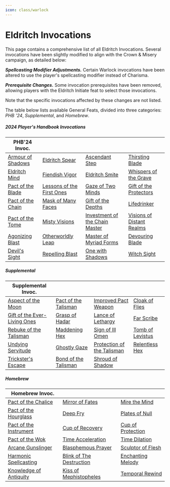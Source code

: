 ```yaml
---
icon: class/warlock
---
```


# Eldritch Invocations

This page contains a comprehensive list of all Eldritch Invocations. Several invocations have been slightly modified to align with the Crown & Misery campaign, as detailed below:

***Spellcasting Modifier Adjustments.*** Certain Warlock invocations have been altered to use the player's spellcasting modifier instead of Charisma.

***Prerequisite Changes.*** Some invocation prerequisites have been removed, allowing players with the Eldritch Initiate feat to select those invocations.

Note that the specific invocations affected by these changes are not listed.

The table below lists available General Feats, divided into three categories: *PHB '24*, *Supplemental*, and *Homebrew*.

##### 2024 Player's Handbook Invocations

| PHB'24 Invoc. |  |  |  |
|---|---|---|---|
| [Armour of Shadows] | [Eldritch Spear] | [Ascendant Step] | [Thirsting Blade] |
| [Eldritch Mind] | [Fiendish Vigor] | [Eldritch Smite] | [Whispers of the Grave] |
| [Pact of the Blade] | [Lessons of the First Ones] | [Gaze of Two Minds] | [Gift of the Protectors] |
| [Pact of the Chain] | [Mask of Many Faces] | [Gift of the Depths] | [Lifedrinker] |
| [Pact of the Tome] | [Misty Visions] | [Investment of the Chain Master] | [Visions of Distant Realms] |
| [Agonizing Blast] | [Otherworldly Leap] | [Master of Myriad Forms] | [Devouring Blade] |
| [Devil's Sight] | [Repelling Blast] | [One with Shadows] | [Witch Sight] |

[Armour of Shadows]: phb24.md#armour-of-shadows
[Eldritch Spear]: phb24.md#eldritch-spear
[Ascendant Step]: phb24.md#ascendant-step
[Thirsting Blade]: phb24.md#thirsting-blade
[Eldritch Mind]: phb24.md#eldritch-mind
[Fiendish Vigor]: phb24.md#fiendish-vigor
[Eldritch Smite]: phb24.md#eldritch-smite
[Whispers of the Grave]: phb24.md#whispers-of-the-grave
[Pact of the Blade]: phb24.md#pact-of-the-blade
[Lessons of the First Ones]: phb24.md#lessons-of-the-first-ones
[Gaze of Two Minds]: phb24.md#gaze-of-two-minds
[Gift of the Protectors]: phb24.md#gift-of-the-protectors
[Pact of the Chain]: phb24.md#pact-of-the-chain
[Mask of Many Faces]: phb24.md#mask-of-many-faces
[Gift of the Depths]: phb24.md#gift-of-the-depths
[Lifedrinker]: phb24.md#lifedrinker
[Pact of the Tome]: phb24.md#pact-of-the-tome
[Misty Visions]: phb24.md#misty-visions
[Investment of the Chain Master]: phb24.md#investment-of-the-chain-master
[Visions of Distant Realms]: phb24.md#visions-of-distant-realms
[Agonizing Blast]: phb24.md#agonizing-blast
[Otherworldly Leap]: phb24.md#otherworldly-leap
[Master of Myriad Forms]: phb24.md#master-of-myriad-forms
[Devouring Blade]: phb24.md#devouring-blade
[Devil's Sight]: phb24.md#devils-sight
[Repelling Blast]: phb24.md#repelling-blast
[One with Shadows]: phb24.md#one-with-shadows
[Witch Sight]: phb24.md#witch-sight

##### Supplemental

| Supplemental Invoc. |  |  |  |
|---|---|---|---|
| [Aspect of the Moon] | [Pact of the Talisman] | [Improved Pact Weapon] | [Cloak of Flies] |
| [Gift of the Ever-Living Ones] | [Grasp of Hadar] | [Lance of Lethargy] | [Far Scribe] |
| [Rebuke of the Talisman] | [Maddening Hex] | [Sign of Ill Omen] | [Tomb of Levistus] |
| [Undying Servitude] | [Ghostly Gaze] | [Protection of the Talisman] | [Relentless Hex] |
| [Trickster's Escape] | [Bond of the Talisman] | [Shroud of Shadow] |  |

[Aspect of the Moon]: supplemental.md#aspect-of-the-moon
[Pact of the Talisman]: supplemental.md#pact-of-the-talisman
[Improved Pact Weapon]: supplemental.md#improved-pact-weapon
[Cloak of Flies]: supplemental.md#cloak-of-flies
[Gift of the Ever-Living Ones]: supplemental.md#gift-of-the-ever-living-ones
[Grasp of Hadar]: supplemental.md#grasp-of-hadar
[Lance of Lethargy]: supplemental.md#lance-of-lethargy
[Far Scribe]: supplemental.md#far-scribe
[Rebuke of the Talisman]: supplemental.md#rebuke-of-the-talisman
[Maddening Hex]: supplemental.md#maddening-hex
[Sign of Ill Omen]: supplemental.md#sign-of-ill-omen
[Tomb of Levistus]: supplemental.md#tomb-of-levistus
[Undying Servitude]: supplemental.md#undying-servitude
[Ghostly Gaze]: supplemental.md#ghostly-gaze
[Protection of the Talisman]: supplemental.md#protection-of-the-talisman
[Relentless Hex]: supplemental.md#relentless-hex
[Trickster's Escape]: supplemental.md#tricksters-escape
[Bond of the Talisman]: supplemental.md#bond-of-the-talisman
[Shroud of Shadow]: supplemental.md#shroud-of-shadow

##### Homebrew

| Homebrew Invoc. |  |  |
|---|---|---|
| [Pact of the Chalice] | [Mirror of Fates] | [Mire the Mind] |
| [Pact of the Hourglass] | [Deep Fry] | [Plates of Null] |
| [Pact of the Instrument] | [Cup of Recovery] | [Cup of Protection] |
| [Pact of the Wok] | [Time Acceleration] | [Time Dilation] |
| [Arcane Gunslinger] | [Blasphemous Prayer] | [Sculptor of Flesh] |
| [Harmonic Spellcasting] | [Blink of The Destruction] | [Enchanting Melody] |
| [Knowledge of Antiquity] | [Kiss of Mephistopheles] | [Temporal Rewind] |

[Pact of the Chalice]: hb.md#pact-of-the-chalice
[Mirror of Fates]: hb.md#mirror-of-fates
[Mire the Mind]: hb.md#mire-the-mind
[Pact of the Hourglass]: hb.md#pact-of-the-hourglass
[Deep Fry]: hb.md#deep-fry
[Plates of Null]: hb.md#plates-of-null
[Pact of the Instrument]: hb.md#pact-of-the-instrument
[Cup of Recovery]: hb.md#cup-of-recovery
[Cup of Protection]: hb.md#cup-of-protection
[Pact of the Wok]: hb.md#pact-of-the-wok
[Time Acceleration]: hb.md#time-acceleration
[Time Dilation]: hb.md#time-dilation
[Arcane Gunslinger]: hb.md#arcane-gunslinger
[Blasphemous Prayer]: hb.md#blasphemous-prayer
[Sculptor of Flesh]: hb.md#sculptor-of-flesh
[Harmonic Spellcasting]: hb.md#harmonic-spellcasting
[Blink of The Destruction]: hb.md#blink-of-the-destruction
[Enchanting Melody]: hb.md#enchanting-melody
[Knowledge of Antiquity]: hb.md#knowledge-of-antiquity
[Kiss of Mephistopheles]: hb.md#kiss-of-mephistopheles
[Temporal Rewind]: hb.md#temporal-rewind


